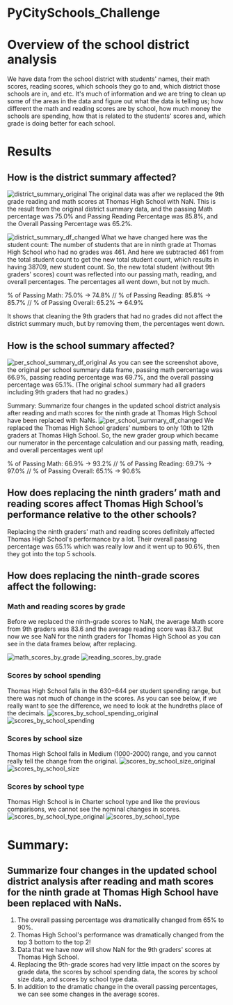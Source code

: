 # PyCitySchools_Challenge

# Overview of the school district analysis
We have data from the school district with students' names, their math scores, reading scores, which schools they go to and, which district those schools are in, and etc. 
It's much of information and we are tring to clean up some of the areas in the data and figure out what the data is telling us; 
how different the math and reading scores are by school, how much money the schools are spending, how that is related to the students' scores and, 
which grade is doing better for each school. 

# Results

## How is the district summary affected?

![district_summary_original](./Resources/district_summary_df_original.png)
The original data was after we replaced the 9th grade reading and math scores at Thomas High School with NaN.
This is the result from the original district summary data, and the passing Math percentage was 75.0% and Passing Reading Percentage was 85.8%, 
and the Overall Passing Percentage was 65.2%. 

![district_summary_df_changed](./Resources/district_summary_df_changed.png)
What we have changed here was the student count: The number of students that are in ninth grade at Thomas High School who had no grades was 461. And here we subtracted 
461 from the total student count to get the new total student count, which results in having 38709, new student count. 
So, the new total student (without 9th graders' scores) count was reflected into our passing math, reading, and overall percentages. 
The percentages all went down, but not by much.

% of Passing Math: 75.0% -> 74.8%  //
% of Passing Reading: 85.8% -> 85.7%  //
% of Passing Overall: 65.2% -> 64.9%

It shows that cleaning the 9th graders that had no grades did not affect the district summary much, but by removing them, the percentages went down.

## How is the school summary affected?

![per_school_summary_df_original](./Resources/per_school_summary_df_original.png)
As you can see the screenshot above, the original per school summary data frame, passing math percentage was 66.9%, passing reading percentage was 69.7%, and
the overall passing percentage was 65.1%. (The original school summary had all graders including 9th graders that had no grades.)

Summary: Summarize four changes in the updated school district analysis after reading and math scores for the ninth grade at Thomas High School have been replaced with NaNs.
![per_school_summary_df_changed](./Resources/per_school_summary_df_changed.png)
We replaced the Thomas High School graders' numbers to only 10th to 12th graders at Thomas High School. 
So, the new grader group which became our numerator in the percentage calculation and our passing math, reading, and overall percentages went up! 

% of Passing Math: 66.9% -> 93.2%  //
% of Passing Reading: 69.7% -> 97.0%  //
% of Passing Overall: 65.1% -> 90.6%

## How does replacing the ninth graders’ math and reading scores affect Thomas High School’s performance relative to the other schools?
Replacing the ninth graders' math and reading scores definitely affected Thomas High School's performance by a lot.
Their overall passing percentage was 65.1% which was really low and it went up to 90.6%, then they got into the top 5 schools. 

## How does replacing the ninth-grade scores affect the following:

### Math and reading scores by grade
Before we replaced the ninth-grade scores to NaN, the average Math score from 9th graders was 83.6 and the average reading score was 83.7.
But now we see NaN for the ninth graders for Thomas High School as you can see in the data frames below, after replacing.

![math_scores_by_grade](./Resources/math_scores_by_grade.png)
![reading_scores_by_grade](./Resources/reading_scores_by_grade.png)


### Scores by school spending
Thomas High School falls in the $630-$644 per student spending range, but there was not much of change in the scores. 
As you can see below, if we really want to see the difference, we need to look at the hundreths place of the decimals.
![scores_by_school_spending_original](./Resources/scores_by_school_spending_original.png)
![scores_by_school_spending](./Resources/scores_by_school_spending.png)

### Scores by school size
Thomas High School falls in Medium (1000-2000) range, and you cannot really tell the change from the original. 
![scores_by_school_size_original](./Resources/scores_by_school_size_original.png)
![scores_by_school_size](./Resources/scores_by_school_size.png)

### Scores by school type
Thomas High School is in Charter school type and like the previous comparisons, we cannot see the nominal changes in scores. 
![scores_by_school_type_original](./Resources/scores_by_school_type_original.png)
![scores_by_school_type](./Resources/scores_by_school_type.png)

# Summary: 
## Summarize four changes in the updated school district analysis after reading and math scores for the ninth grade at Thomas High School have been replaced with NaNs.
1. The overall passing percentage was dramaticallly changed from 65% to 90%.
2. Thomas High School's performance was dramatically changed from the top 3 bottom to the top 2!
3. Data that we have now will show NaN for the 9th graders' scores at Thomas High School.
4. Replacing the 9th-grade scores had very little impact on the scores by grade data,  the scores by school spending data, the scores by school size data, 
   and scores by school type data.
5. In addition to the dramatic change in the overall passing percentages, we can see some changes in the average scores.
